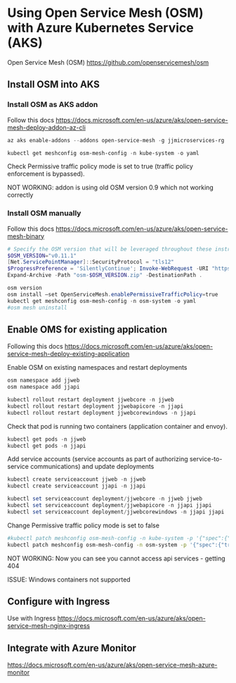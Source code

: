 # Using Open Service Mesh (OSM) with Azure Kubernetes Service (AKS)

Open Service Mesh (OSM) https://github.com/openservicemesh/osm

## Install OSM into AKS

### Install OSM as AKS addon

Follow this docs https://docs.microsoft.com/en-us/azure/aks/open-service-mesh-deploy-addon-az-cli

```powershell
az aks enable-addons --addons open-service-mesh -g jjmicroservices-rg  -n jjaks

kubectl get meshconfig osm-mesh-config -n kube-system -o yaml
```

Check Permissive traffic policy mode is set to true (traffic policy enforcement is bypassed).

NOT WORKING: addon is using old OSM version 0.9 which not working correctly

### Install OSM manually

Follow this docs https://docs.microsoft.com/en-us/azure/aks/open-service-mesh-binary

```powershell
# Specify the OSM version that will be leveraged throughout these instructions
$OSM_VERSION="v0.11.1"
[Net.ServicePointManager]::SecurityProtocol = "tls12"
$ProgressPreference = 'SilentlyContinue'; Invoke-WebRequest -URI "https://github.com/openservicemesh/osm/releases/download/$OSM_VERSION/osm-$OSM_VERSION-windows-amd64.zip" -OutFile "osm-$OSM_VERSION.zip"
Expand-Archive -Path "osm-$OSM_VERSION.zip" -DestinationPath .

osm version
osm install –set OpenServiceMesh.enablePermissiveTrafficPolicy=true
kubectl get meshconfig osm-mesh-config -n osm-system -o yaml
#osm mesh uninstall
```

## Enable OMS for existing application

Following this docs https://docs.microsoft.com/en-us/azure/aks/open-service-mesh-deploy-existing-application

Enable OSM on existing namespaces and restart deployments

```powershell
osm namespace add jjweb
osm namespace add jjapi

kubectl rollout restart deployment jjwebcore -n jjweb
kubectl rollout restart deployment jjwebapicore -n jjapi
kubectl rollout restart deployment jjwebcorewindows -n jjapi
```

Check that pod is running two containers (application container and envoy).

```powershell
kubectl get pods -n jjweb
kubectl get pods -n jjapi
```

Add service accounts (service accounts as part of authorizing service-to-service communications) and update deployments

```powershell
kubectl create serviceaccount jjweb -n jjweb
kubectl create serviceaccount jjapi -n jjapi

kubectl set serviceaccount deployment/jjwebcore -n jjweb jjweb
kubectl set serviceaccount deployment/jjwebapicore -n jjapi jjapi
kubectl set serviceaccount deployment/jjwebcorewindows -n jjapi jjapi
```

Change Permissive traffic policy mode is set to false

```bash
#kubectl patch meshconfig osm-mesh-config -n kube-system -p '{"spec":{"traffic":{"enablePermissiveTrafficPolicyMode":false}}}' --type=merge
kubectl patch meshconfig osm-mesh-config -n osm-system -p '{"spec":{"traffic":{"enablePermissiveTrafficPolicyMode":false}}}' --type=merge
```

NOT WORKING: Now you can see you cannot access api services - getting 404 

ISSUE: Windows containers not supported

## Configure with Ingress

Use with Ingress https://docs.microsoft.com/en-us/azure/aks/open-service-mesh-nginx-ingress

## Integrate with Azure Monitor

https://docs.microsoft.com/en-us/azure/aks/open-service-mesh-azure-monitor